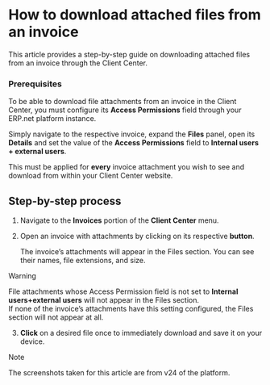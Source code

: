# How to download attached files from an invoice

This article provides a step-by-step guide on downloading attached files from an invoice through the Client Center.

### Prerequisites

To be able to download file attachments from an invoice in the Client Center, you must configure its **Access Permissions** field through your ERP.net platform instance.

Simply navigate to the respective invoice, expand the **Files** panel, open its **Details** and set the value of the **Access Permissions** field to **Internal users + external users**.

This must be applied for **every** invoice attachment you wish to see and download from within your Client Center website.

## Step-by-step process

1.	Navigate to the **Invoices** portion of the **Client Center** menu.
	
2.	Open an invoice with attachments by clicking on its respective **button**.
     
    The invoice’s attachments will appear in the Files section. You can see their names, file extensions, and size.

> [!WARNING]
> File attachments whose Access Permission field is not set to **Internal users+external users** will not appear in the Files section. <br> If none of the invoice’s attachments have this setting configured, the Files section will not appear at all.

3. **Click** on a desired file once to immediately download and save it on your device.

> [!NOTE]
> The screenshots taken for this article are from v24 of the platform.
